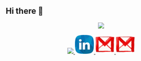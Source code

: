 ## Hi there 👋


<p align="center">
  <img src="https://capsule-render.vercel.app/api?type=waving&color=gradient&height=100&section=header&text=Hey%20Everyone!&animation=fadeIn&fontSize=90" />
</p>

<p align="center">
<a href="https://www.instagram.com/aditya_bhanwadiya/">
  <img height="50" src="https://user-images.githubusercontent.com/46517096/166974368-9798f39f-1f46-499c-b14e-81f0a3f83a06.png"/>
</a>
<a href="https://www.linkedin.com/in/aditya-bhanwadiya/">
  <img height="50" src="274785_hr_recruitment_social network_linkedin_icon.png"/>
</a>

<a href="mailto:bhanwadiya.aditya@gmail.com">
  <img height="50" src="56275_email_gmail_mail_icon.png"/>
</a>

 <img height="50" src="56275_email_gmail_mail_icon.png"/>
 </p>
